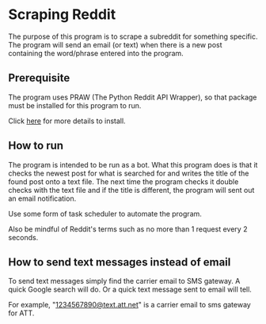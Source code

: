 # Scraping Reddit

The purpose of this program is to scrape a subreddit for something specific.
The program will send an email (or text) when there is a new post containing
the word/phrase entered into the program.

## Prerequisite

The program uses PRAW (The Python Reddit API Wrapper), so that package must
be installed for this program to run.

Click [here](https://github.com/praw-dev/praw) for more details to install.

## How to run

The program is intended to be run as a bot. What this program does is that
it checks the newest post for what is searched for and writes the title of the
found post onto a text file. The next time the program checks it double checks
with the text file and if the title is different, the program will sent out an
email notification.

Use some form of task scheduler to automate the program.

Also be mindful of Reddit's terms such as no more than 1 request every 2 seconds.

## How to send text messages instead of email

To send text messages simply find the carrier email to SMS gateway. A quick
Google search will do. Or a quick text message sent to email will tell.

For example, "1234567890@text.att.net" is a carrier email to sms gateway for ATT.
